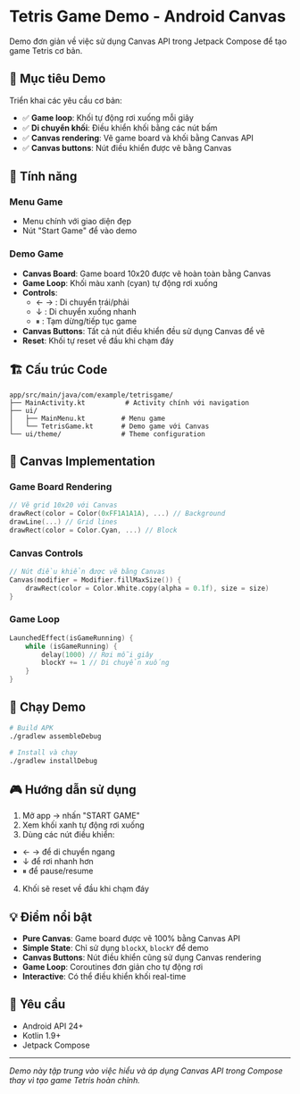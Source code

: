 # Tetris Game Demo - Android Canvas

Demo đơn giản về việc sử dụng Canvas API trong Jetpack Compose để tạo game Tetris cơ bản.

## 🎯 Mục tiêu Demo

Triển khai các yêu cầu cơ bản:

- ✅ **Game loop**: Khối tự động rơi xuống mỗi giây
- ✅ **Di chuyển khối**: Điều khiển khối bằng các nút bấm
- ✅ **Canvas rendering**: Vẽ game board và khối bằng Canvas API
- ✅ **Canvas buttons**: Nút điều khiển được vẽ bằng Canvas

## 📱 Tính năng

### Menu Game

- Menu chính với giao diện đẹp
- Nút "Start Game" để vào demo

### Demo Game

- **Canvas Board**: Game board 10x20 được vẽ hoàn toàn bằng Canvas
- **Game Loop**: Khối màu xanh (cyan) tự động rơi xuống
- **Controls**:
  - ← → : Di chuyển trái/phải
  - ↓ : Di chuyển xuống nhanh
  - ⏸ : Tạm dừng/tiếp tục game
- **Canvas Buttons**: Tất cả nút điều khiển đều sử dụng Canvas để vẽ
- **Reset**: Khối tự reset về đầu khi chạm đáy

## 🏗️ Cấu trúc Code

```
app/src/main/java/com/example/tetrisgame/
├── MainActivity.kt          # Activity chính với navigation
├── ui/
│   ├── MainMenu.kt         # Menu game 
│   └── TetrisGame.kt       # Demo game với Canvas
└── ui/theme/               # Theme configuration
```

## 🎨 Canvas Implementation

### Game Board Rendering

```kotlin
// Vẽ grid 10x20 với Canvas
drawRect(color = Color(0xFF1A1A1A), ...) // Background
drawLine(...) // Grid lines  
drawRect(color = Color.Cyan, ...) // Block
```

### Canvas Controls

```kotlin
// Nút điều khiển được vẽ bằng Canvas
Canvas(modifier = Modifier.fillMaxSize()) {
    drawRect(color = Color.White.copy(alpha = 0.1f), size = size)
}
```

### Game Loop

```kotlin
LaunchedEffect(isGameRunning) {
    while (isGameRunning) {
        delay(1000) // Rơi mỗi giây
        blockY += 1 // Di chuyển xuống
    }
}
```

## 🚀 Chạy Demo

```bash
# Build APK
./gradlew assembleDebug

# Install và chạy
./gradlew installDebug
```

## 🎮 Hướng dẫn sử dụng

1. Mở app → nhấn "START GAME"
2. Xem khối xanh tự động rơi xuống
3. Dùng các nút điều khiển:
  - ← → để di chuyển ngang
  - ↓ để rơi nhanh hơn
  - ⏸ để pause/resume
4. Khối sẽ reset về đầu khi chạm đáy

## 💡 Điểm nổi bật

- **Pure Canvas**: Game board được vẽ 100% bằng Canvas API
- **Simple State**: Chỉ sử dụng `blockX`, `blockY` để demo
- **Canvas Buttons**: Nút điều khiển cũng sử dụng Canvas rendering
- **Game Loop**: Coroutines đơn giản cho tự động rơi
- **Interactive**: Có thể điều khiển khối real-time

## 🔧 Yêu cầu

- Android API 24+
- Kotlin 1.9+
- Jetpack Compose

---
*Demo này tập trung vào việc hiểu và áp dụng Canvas API trong Compose thay vì tạo game Tetris hoàn
chỉnh.*
